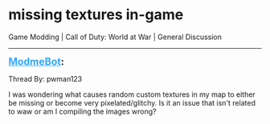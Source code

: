 # missing textures in-game
Game Modding | Call of Duty: World at War | General Discussion

---
<strong style="font-size: 1.4em;"><span style="text-decoration: underline;text-decoration-color: #34a7f9;"><span style="color:#34a7f9;">ModmeBot</span></span>:</strong>

<p>Thread By: pwman123<br /><p style="text-align:left;">I was wondering what causes random custom textures in my map to either be missing or become very pixelated/glitchy. Is it an issue that isn&#39;t related to waw or am I compiling the images wrong?</p></p>

